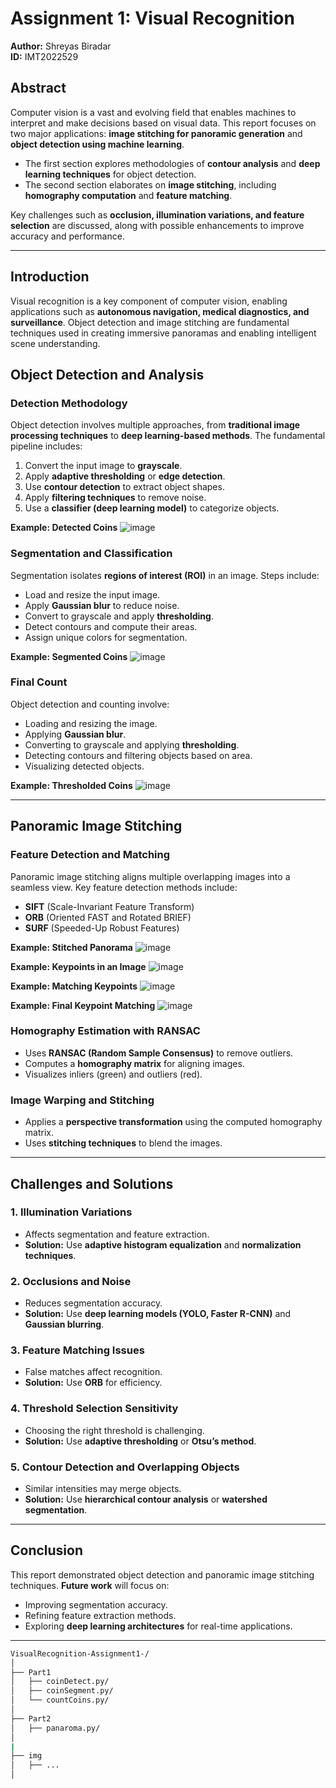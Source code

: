 # Assignment 1: Visual Recognition

**Author:** Shreyas Biradar  
**ID:** IMT2022529  


## Abstract
Computer vision is a vast and evolving field that enables machines to interpret and make decisions based on visual data. This report focuses on two major applications: **image stitching for panoramic generation** and **object detection using machine learning**. 

- The first section explores methodologies of **contour analysis** and **deep learning techniques** for object detection.  
- The second section elaborates on **image stitching**, including **homography computation** and **feature matching**.

Key challenges such as **occlusion, illumination variations, and feature selection** are discussed, along with possible enhancements to improve accuracy and performance.

---

## Introduction
Visual recognition is a key component of computer vision, enabling applications such as **autonomous navigation, medical diagnostics, and surveillance**. Object detection and image stitching are fundamental techniques used in creating immersive panoramas and enabling intelligent scene understanding.

## Object Detection and Analysis
### Detection Methodology
Object detection involves multiple approaches, from **traditional image processing techniques** to **deep learning-based methods**. The fundamental pipeline includes:
1. Convert the input image to **grayscale**.
2. Apply **adaptive thresholding** or **edge detection**.
3. Use **contour detection** to extract object shapes.
4. Apply **filtering techniques** to remove noise.
5. Use a **classifier (deep learning model)** to categorize objects.

**Example: Detected Coins**
![image](https://github.com/user-attachments/assets/5652d815-c5a7-47b5-9283-57950ea86950)

### Segmentation and Classification
Segmentation isolates **regions of interest (ROI)** in an image. Steps include:
- Load and resize the input image.
- Apply **Gaussian blur** to reduce noise.
- Convert to grayscale and apply **thresholding**.
- Detect contours and compute their areas.
- Assign unique colors for segmentation.

**Example: Segmented Coins**
![image](https://github.com/user-attachments/assets/8c9525d0-76e9-4ab2-aecc-313422e14d67)

### Final Count
Object detection and counting involve:
- Loading and resizing the image.
- Applying **Gaussian blur**.
- Converting to grayscale and applying **thresholding**.
- Detecting contours and filtering objects based on area.
- Visualizing detected objects.

**Example: Thresholded Coins**
![image](https://github.com/user-attachments/assets/7301e2de-9e10-4397-8845-f3b0e024cf64)


---

## Panoramic Image Stitching
### Feature Detection and Matching
Panoramic image stitching aligns multiple overlapping images into a seamless view. Key feature detection methods include:
- **SIFT** (Scale-Invariant Feature Transform)
- **ORB** (Oriented FAST and Rotated BRIEF)
- **SURF** (Speeded-Up Robust Features)

**Example: Stitched Panorama**
![image](https://github.com/user-attachments/assets/85eef055-b51c-4eb0-81c7-4fc7e52b9601)

**Example: Keypoints in an Image**
![image](https://github.com/user-attachments/assets/121dea88-f354-4f77-a1be-2759cb8b2239)

**Example: Matching Keypoints**
![image](https://github.com/user-attachments/assets/d8f35e57-37ac-43ae-99df-cf2aa168efee)

**Example: Final Keypoint Matching**
![image](https://github.com/user-attachments/assets/ca578aea-9c16-4b3b-86cc-d61e68e7e568)

### Homography Estimation with RANSAC
- Uses **RANSAC (Random Sample Consensus)** to remove outliers.
- Computes a **homography matrix** for aligning images.
- Visualizes inliers (green) and outliers (red).

### Image Warping and Stitching
- Applies a **perspective transformation** using the computed homography matrix.
- Uses **stitching techniques** to blend the images.

---

## Challenges and Solutions
### 1. Illumination Variations
- Affects segmentation and feature extraction.
- **Solution:** Use **adaptive histogram equalization** and **normalization techniques**.

### 2. Occlusions and Noise
- Reduces segmentation accuracy.
- **Solution:** Use **deep learning models (YOLO, Faster R-CNN)** and **Gaussian blurring**.

### 3. Feature Matching Issues
- False matches affect recognition.
- **Solution:** Use **ORB** for efficiency.

### 4. Threshold Selection Sensitivity
- Choosing the right threshold is challenging.
- **Solution:** Use **adaptive thresholding** or **Otsu’s method**.

### 5. Contour Detection and Overlapping Objects
- Similar intensities may merge objects.
- **Solution:** Use **hierarchical contour analysis** or **watershed segmentation**.

---

## Conclusion
This report demonstrated object detection and panoramic image stitching techniques. **Future work** will focus on:
- Improving segmentation accuracy.
- Refining feature extraction methods.
- Exploring **deep learning architectures** for real-time applications.

---
```bash
VisualRecognition-Assignment1-/
│
├── Part1                  
│   ├── coinDetect.py/             
│   ├── coinSegment.py/                
│   └── countCoins.py/
│
├── Part2                      
│   ├── panaroma.py/ 
│                     
|
├── img
│   ├── ...
│                       
                       

```
